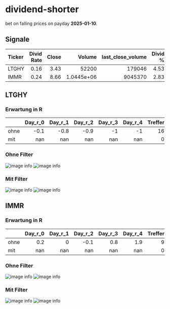 # dividend-shorter

bet on falling prices on payday **2025-01-10**.

## Signale

| Ticker   |   Divid Rate |   Close |         Volume |   last_close_volume |   Divid % | 5_Days_pos   | above_SMA_50   |
|:---------|-------------:|--------:|---------------:|--------------------:|----------:|:-------------|:---------------|
| LTGHY    |         0.16 |    3.43 | 52200          |              179046 |      4.53 | False        | False          |
| IMMR     |         0.24 |    8.66 |     1.0445e+06 |             9045370 |      2.83 | True         | False          |

## LTGHY

### Erwartung in R
|      |   Day_r_0 |   Day_r_1 |   Day_r_2 |   Day_r_3 |   Day_r_4 |   Treffer |
|:-----|----------:|----------:|----------:|----------:|----------:|----------:|
| ohne |      -0.1 |      -0.8 |      -0.9 |        -1 |        -1 |        16 |
| mit  |     nan   |     nan   |     nan   |       nan |       nan |         0 |

### Ohne Filter
![image info](./data/LTGHY_box_all.png)
![image info](./data/LTGHY_median_all.png)

### Mit Filter
![image info](./data/LTGHY_box_filtered.png)
![image info](./data/LTGHY_median_filtered.png)

## IMMR

### Erwartung in R
|      |   Day_r_0 |   Day_r_1 |   Day_r_2 |   Day_r_3 |   Day_r_4 |   Treffer |
|:-----|----------:|----------:|----------:|----------:|----------:|----------:|
| ohne |       0.2 |         0 |      -0.1 |       0.8 |       1.9 |         9 |
| mit  |     nan   |       nan |     nan   |     nan   |     nan   |         0 |

### Ohne Filter
![image info](./data/IMMR_box_all.png)
![image info](./data/IMMR_median_all.png)

### Mit Filter
![image info](./data/IMMR_box_filtered.png)
![image info](./data/IMMR_median_filtered.png)

